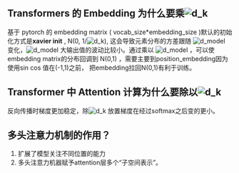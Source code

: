 ## Transformers 的 Embedding 为什么要乘![d_k](https://latex.codecogs.com/svg.image?&space;\sqrt{d_k})

基于 pytorch 的 embedding  matrix ( vocab_size*embedding_size )默认的初始化方式是**xavier init** ,  N(0, 1/![d_k](https://latex.codecogs.com/svg.image?&space;\sqrt{d_k})), 这会导致元素分布的方差跟随 ![d_model](https://latex.codecogs.com/svg.image?&space;\sqrt{d_{model}})  变化，![d_model](https://latex.codecogs.com/svg.image?\&space;d_{model}) 大输出值的波动比较小。通过乘以  ![d_model](https://latex.codecogs.com/svg.image?&space;\sqrt{d_{model}}) ，可以使embedding matrix的分布回调到 N(0,1) ，需要主要到position_embedding因为使用sin cos 值在(-1,1)之前， 把embedding拉回N(0,1)有利于训练。

## Transformer 中 Attention 计算为什么要除以![d_k](https://latex.codecogs.com/svg.image?&space;\sqrt{d_k})
反向传播时梯度更加稳定，除![d_k](https://latex.codecogs.com/svg.image?&space;\sqrt{d_k}) 放置梯度在经过softmax之后变的更小。

## 多头注意力机制的作用？
1. 扩展了模型关注不同位置的能力
2. 多头注意力机器赋予attention层多个“子空间表示”。

